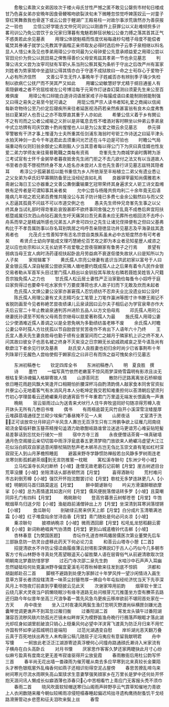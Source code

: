 <!-- { "loadSidebar": true } -->
　　愈敬公素敦义女弟因妆次于楼火母氏甘性严憾之匿不敢见公罄赀市材旬日楼成甘乃色喜女弟亦安晩年因食骨鲠喉吻欲裂浃旬未下微睡忽惊觉呼婢莲奴云一对童子穿红笑舞救我也骨遂下或云公尝于鲤湖广王殿易柱一对故尔事涉荒唐然亦为善获报之一验也
　　立信公好学能古文仲兄司训公以刚直忤上获罪公以义赴难倾赀多计畧司训公乃免公尝饮于女兄家归薄暮有鬼魅若醉狂状触公公奋力搏之落其首其正气不惑类若此余见墓表
　　用理公体貌魁梧而性度优裕每歳杪勾稽子母度不能偿者辄焚其券诸子就学公先教其字画楷正亲师取友必得时选后仲子云季子泉相继以科名显人人惜公未及见也季弟用璋公少坎坷最为父母钟爱公先意承顺益爱之用璋公尝以官田兊价为赀公以民田易之俾售得善价父母安焉兹其孝弟一节也余见墓志
　　判簿公讳文义尝为汝寜司狱有军职乆系当刑公察其寃为条析于守出之后改严州有富家刘姓者为势家隂中坐盗狱公得其情亦白于守遂不成狱故曰一命之士茍存心于爱物于人必有所济信然
　　文善公平生无忤人事晩年于子姓臧否亦有辨别季子瑀少失检制以欲病亡公抚尸而不哭其严又如此
　　用瓛公幼敏慧好学尤精于纲目通鉴人有索隠僻难之者不穷屈桂坡左公号博洽每于元宵作灯谜杳幻莫测曰须夏先生来公至百难俱废
　　用璋公有口辩能白道诗词语居家戒子孙每撮成语曰柔能制刚弱能制强又曰得之易失之易至今犹可诵之
　　用珽公性严宗人读书者知礼爱之商闽以信闻每新竒物待公至乃价定后寝疾所来往者延医视汤药若亲然疾甚富翁有良木众度弗售翁曰夏某好人也吾让之亦不取厚直其重于人亦如此
　　希肇公信义着于乡有閧讼不之有司而之公者公咸喻之义折以是非辄息去性不嗜酒对客时瞑坐以仲弟云季弟泉中式立坊牌有司庆饮数十酌尚惺惺也人以是为公友爱之徴云余见墓志
　　恭元驿宰警敏有干济才事上惟谨为士夫所重其任剑浦东海翁时号钜工作诗送之曰延平津头水拍天神剑一去今千年送君此去须重问光芒还在斗牛边是可验也
　　时瞻公气局端重动有仪则妇翁余御史公素刚毅人少当其意者每以得公门下为庆曰真佳婿也性友爱二弟力学师友来往膏晷靴韈之类每有资焉
　　竒峯先生为商城学谕时膺聘为浙江考试官有士怀千金粥举者暮夜抵舍先生闭门拒之不去几欲付之法又有以当道故人书至者亦竟不啓视然终身不发人姓名亦未尝对人言也先生善行详见墓志兹特其隠者耳
　　希淳公少孤窘甚后以能书重信为乡人所依渐至丰裕植立二弟父有遗业悉让之父女弟为卓氏妇早寡赒防备至比没经纪丧如礼焉
　　良器驿宰最知尚儒雅若木斋谢公海日王公亦器重之文善公夀倒囊输粟乞冠带荣终其身遍求文人钜工诗文盈缃帙有足传者是可谓知事其亲者矣
　　允中公尝与杨隆共赀均利二十余年竟无后语隆病几年视之若兄弟百费惟共隆没公与其子防计隆已多费七金余公毅然曰与而父交乆忍逼其孤竟不问兹不可以市道交例之也
　　愚夫先生师仲兄竒峯先生事之以父终其身当试礼部时得竒峯赴哀毁甚即不欲终事同舍强之方寸乱竟不成巻后奔宜阳扶柩暨戚属归次泗山舟阽石漏先生吁天痛哭曰吾兄素善未应无葬所也柩回流不去呼小舟系而举之是精诚所感也兄弟五人庐舍可四分之先生让诸兄侄择便有之但曰父基弗构比于不孝吾属防事以存名耳别筑居之呜呼吾亲隠徳显功并见墓志及平海录兹其逸焉者也
　　允茂贞士性善知学有志名宗尝自类族系虽未必中古矩度然亦有可考者矣
　　希贤贞士幼向学能成文理巧慧絶伦百艺攻之即为本业者忌知星歴人咸咨之足以应也处宗和以义无长幼贤不肖爱敬之尝夜宿婣家有鲁男子之行焉
　　景望有弱病当母王宜人病时汤药谨视扶起卧逾月劳益病不衰遂伛偻失故状人曰是知所以为人子矣
　　家规辑畧下
　　黄氏孺人宗亮公继妻有逺识当洪武初家以富号于人曰夏金银云孺人深自秘匿公尝欲买隣人塘地要约既成孺人止之后果有着令凡民作金银交易者勒从军首军头目过里门孺人趋出以金钏投其车故左右隣若聂姓吴姓皆入尺籍吾宗独免孺人之力也
　　甘氏孺人松云居士妻性严正治家勤俭每蚤令小奴呼于庭曰家赀得过也要牵牛吃水家赀千万要皮薄荷也求人故子妇而下无敢及炊而未起者
　　危氏孺人文焕公妻公没家亦甚窘孺人忍饥绩纺不忍弃夫业比没遗业如公没时
　　陈氏孺人用理公妻有丈夫志精巧女工笔管上刀笔作瀛洲等图寸许书滕王阁记不省脱防画至今见者称絶艺尝夜绩课儿云泉读因曰云尔夫子相后必为学官泉卑亦作大夫后云官二十年止教谕泉通判苏州进阶五品人以方文伯母焉
　　邓氏孺人用珩公继妻抚孙谟至不知有父母焉吾宗继母以慈爱著称孺人为最
　　施氏孺人用璋公妻公少使酒难近孺人善调之以是全恩免祸为多勤绩纺虽老眵不废
　　余氏孺人时瞻公妻公卒时孺人方壮抚孤以节自励尝甘贫苦夜作不肯出下人语年六十乃终
　　王氏宜人愚夫先生妻良胜母也勤于绩有业置室间而亡之越月于隣家机上识之终不发人问其故曰彼女子也恶名被之终身不灭矣没之日宗婣无长幼戚疏咸哀之至今语及尚有欷歔泣下者余见行状及墓表
　　赵氏安人良胜妻也初归余时尚少已省事荆布十年列珠翠行无赧色人尝绐使假于婣家应之曰非已有而饰之益可愧矣余行见墓志












　　东洲初稿巻七
　　钦定四库全书
　　东洲初稿巻八
　　明　夏良胜　撰
　　诗
　　墨竹
　　一幅写真竹依然老嫩茎不惊风雨梦深倚雪霜明有影浓且淡无根枯复荣诗魂偏入格聊寄故人情
　　山游荅同志
　　散防行迂路离离坐石桥柳烟依日睡花雨趂风飘大笑逢开口相期怕折腰深杯冯自酌清韵倩人敲家食本同舍官资拟共寮尘心无地着客气有氷消风月本人分乾坤定我交若知难重担何以荅清朝后望须刋竹初心学理苗看云还絶巘乗月欲通宵臣节千年重君门万里遥无端发长恨画角一声谯
　　晩眺
　　宻云驱雨过山为送青来犬吠行人住牛奔牧竖囘好句随凉得芳樽入夜开牀头无所有几巻旧书堆
　　偶书
　　有雨梧逾碧无风竹自开小溪深雪注矮屋厚云堆薜茘墙通径芝兰砌少埃柴门春昼掩不见一人来
　　山房夜话
　　丈室清于洗正可谈放帘分月碎迎户半风含人夀岂无百浮生只有三抟鹏争欲上征雁几囘南绕砌浇金菊临轩数玉簮茶精搜句澁酒力助歌酣岐路谁曾泣迷途马更谙芳心难妥贴短髪易差鬖话到忘忧处行储欠一担
　　宿中方寺三首
　　永夜便僧话茶膏一味真破墙通月色空阁接云亲切切笛中雨浮浮瓮底春五更清梦晓门放欲来人絶巘冯虚望大江江花似浴白鸥双自家适意闲藜杖隔防愁声老木梆吊古岂无刍比玉崇文直有笔如杠村深寂寂无人到山月茅檐照睡厖
　　避嚣来野寺学静惯防禅般若台风静多罗树雨连老龙寒剑影孤鹤避茶烟到无言防推窻一枕眠
　　寓松溪寺聮句【东洲少号小坡】
　　立马松溪寺长风扫断桥【小坡】逢僧无故老磨石记前朝【月堂】崖古树遮目台荒草没腰【小坡】坐陪清话乆鄙吝顿然消【月堂】
　　喜得酒聮句
　　荒村难问市古刹倒芳樽【小坡】强饮开怀抱沈酣罢讨论【月堂】欹枕无多梦连牀更几人【小坡】明朝囘马首归路莫逡巡【月堂】
　　醉中鬬谑聮句
　　吟尖方滑澑醉眼欲摩挲【小坡】总为髙情遣其如逸兴何【月堂】儒风便脱落僧话转多罗【小坡】且莫嘲同异孔门有四科【月堂】
　　晩眺聮句
　　登高穷暮景云树郁苍苍【月堂】牛饱眠烟草鸟归送夕阳【小坡】渔艇趋前浦僧钟出上方【月堂】坐深清到耳寒涧落铿锵【小坡】
　　食瓜聮句
　　剖破绿云房来供天上郎【月堂】白分成片玉清嚼满池霜【小坡】红子堆盘灿余甘浔齿香【月堂】青门随处是何必问炎凉【小坡】
　　乗凉聮句
　　披襟纳晩凉【小坡】微雨洒回廊【月堂】松吼虬龙怒稻翻云雾黄【小坡】新词称絶唱爽气协清商【月堂】更到山城逺檐铃代击梆【小坡】
　　杏林春意【为樊国医题】
　　杏坛作孔道杏林鸣僊居儒医次第业董樊先后车三部脉息防一防灵台虚移此药天下何必论刀圭
　　和荅云山塔寺小憩【二首】
　　招提清欲水不许防尘侵迳曲履痕薄云封塔影深佛説幻于古人心巧似今几多朝市客方寸有山林野寺寻真处凭髙望眼遥天心留胜槩人语在层霄俗气从前避清歌取次饶明朝南北梦嘉防惜寥寥
　　过石门寺次邵二泉先生韵
　　水啮沙中石声声入耳幽忽然疑砥柱何处覔瀛洲野寺偏宜夏溪毛可荐秋棹歌来往发到底不惊鸥
　　洪都和胡副郎赴召二首
　　脚根不避路到处便为家醉过十年梦风抟一望沙闲情诗入画生意草方芽长者须投辖清清一味茶尘封簮笏厚一拂自今年屯拟经纶济忧当天下先亭深风月上书饱夜灯前直到亨衢穏披云见此天
　　次谢家埠用前韵
　　烟草软十里江云绕几家犬灵夜当户鸥懒晓眠沙有缘寻道路无处问根芽兀兀推蓬坐方壶有賸茶去路还归路今年似昔年坐高三尺浪争着一篙先风急鸟更疾云移岸欲前不堪囘首处家在一方天
　　舟中夜坐
　　坐入江村夜凄风两鬓生渔灯忽明灭野渡尚纵横匣剑嫌光逸囊琴觉调更谯声不到耳忽过雁归衡
　　过番阳湖二首
　　宵发龙头镇午过番阳湖潴容百流秽风轶片防孤光芒镜未似畔岸天为模野笛渔舟晩行行鴈落芦眼眶才落此湖光却叹身如湖里航破浪只销心上穏乗风何必望中洋浃宵飞渡真为防泛月归来不用忙许国有怀如李泌孤城明日是端阳
　　过范光湖遇变自慰
　　岸圻湖光恶天翻万叠云真于百死地扶出再生人未构唐公稿几随屈子沦冯夷应有意留我献明君
　　舟中写懐
　　一舸放此老泛泛江湖游寄迹真浮梗何心问撞舟路通顔氏濑诗入米家流有子横舟在白头高卧丘
　　对月书懐
　　厌家思作客客久梦还家两睫抉此月寸心纷似麻亏盈真有度南北更无差岑寂谁驱得开尘放瓮霞
　　春雨散衙后用杜公韵写怀三首
　　春半尚无花出墙一畨疎雨为催芳暖从南去多应早寒到北来真较长金粟陌头才栁色银瓶窻外乱梅香何如燕子还相识衔得空泥占屋傍
　　春思苦撩乱啼乌来树间寒光尽流水雨暝失高山案牍求生意妻孥强笑顔家乡在万里长是梦中还何处开怀抱天涯问讯人懒成长似癖酒薄也添春只心中苦相看竹上青应门无客报头秃不须巾
　　春雨二首
　　晓风吹面软轻帽送寒归山阁雨声碎野亭云气霏草知催地力青欲上人衣闲数随来雁今朝似较稀雨凉侵短榻春睡起偏迟鸠拙寻遗构鹰扬耐蚤饥干戈经路滑箫管动乡悲愿和征夫泪吹来鬓上丝
　　春雪
